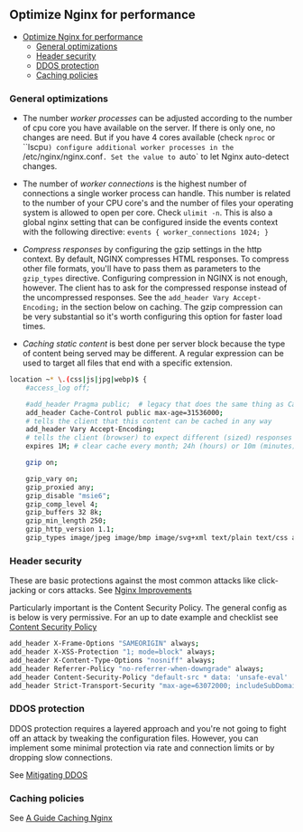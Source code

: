 ## Optimize Nginx for performance

- [Optimize Nginx for performance](#optimize-nginx-for-performance)
  - [General optimizations](#general-optimizations)
  - [Header security](#header-security)
  - [DDOS protection](#ddos-protection)
  - [Caching policies](#caching-policies)

### General optimizations

- The number _worker processes_ can be adjusted according to the number of cpu core you have available on the server. If there is only one, no changes are need. But if you have 4 cores available (check `nproc` or ``lscpu`) configure additional worker processes in the `/etc/nginx/nginx.conf`. Set the value to `auto` to let Nginx auto-detect changes.

- The number of _worker connections_ is the highest number of connections a single worker process can handle. This number is related to the number of your CPU core's and the number of files your operating system is allowed to open per core. Check `ulimit -n`. This is also a global nginx setting that can be configured inside the events context with the following directive: `events { worker_connections 1024; }`

- _Compress responses_ by configuring the gzip settings in the http context. By default, NGINX compresses HTML responses. To compress other file formats, you'll have to pass them as parameters to the `gzip_types` directive. Configuring compression in NGINX is not enough, however. The client has to ask for the compressed response instead of the uncompressed responses. See the `add_header Vary Accept-Encoding;` in the section below on caching. The gzip compression can be very substantial so it's worth configuring this option for faster load times.
- _Caching static content_ is best done per server block because the type of content being served may be different. A regular expression can be used to target all files that end with a specific extension.

```bash
location ~* \.(css|js|jpg|webp)$ {
	#access_log off;

	#add_header Pragma public;	# legacy that does the same thing as Cache-Control
	add_header Cache-Control public max-age=31536000;
	# tells the client that this content can be cached in any way
	add_header Vary Accept-Encoding;
	# tells the client (browser) to expect different (sized) responses based on the type of request (e.g. compressed or not)
	expires 1M; # clear cache every month; 24h (hours) or 10m (minutes)
```

```bash
	gzip on;

	gzip_vary on;
	gzip_proxied any;
	gzip_disable "msie6";
	gzip_comp_level 4;
	gzip_buffers 32 8k;
	gzip_min_length 250;
	gzip_http_version 1.1;
	gzip_types image/jpeg image/bmp image/svg+xml text/plain text/css application/json application/javascript application/x-javascript text/xml application/xml application/xml+rss text/javascript image/x-icon;
```

### Header security

These are basic protections against the most common attacks like click-jacking or cors attacks. See [Nginx Improvements](https://www.freecodecamp.org/news/powerful-ways-to-supercharge-your-nginx-server-and-improve-its-performance-a8afdbfde64d/)

Particularly important is the Content Security Policy. The general config as is below is very permissive. For an up to date example and checklist see [Content Security Policy](https://csp.withgoogle.com/docs/index.html)

```bash
add_header X-Frame-Options "SAMEORIGIN" always;
add_header X-XSS-Protection "1; mode=block" always;
add_header X-Content-Type-Options "nosniff" always;
add_header Referrer-Policy "no-referrer-when-downgrade" always;
add_header Content-Security-Policy "default-src * data: 'unsafe-eval' 'unsafe-inline'" always;
add_header Strict-Transport-Security "max-age=63072000; includeSubDomains; preload" always;
```

### DDOS protection

DDOS protection requires a layered approach and you're not going to fight off an attack by tweaking the configuration files. However, you can implement some minimal protection via rate and connection limits or by dropping slow connections.

See [Mitigating DDOS](https://www.nginx.com/blog/mitigating-ddos-attacks-with-nginx-and-nginx-plus/)

### Caching policies

See [A Guide Caching Nginx](https://www.nginx.com/blog/nginx-caching-guide/)

